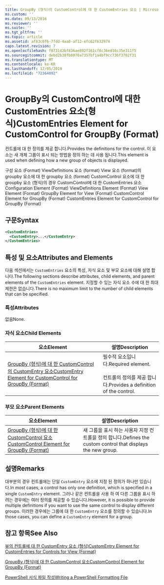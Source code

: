```yaml
---
title: GroupBy (형식)의 CustomControl에 대 한 CustomEntries 요소 | Microsoft Docs
ms.custom: ''
ms.date: 09/13/2016
ms.reviewer: ''
ms.suite: ''
ms.tgt_pltfrm: ''
ms.topic: article
ms.assetid: af83c0f6-7fdd-4aa0-af12-efc62f632974
caps.latest.revision: 7
ms.openlocfilehash: f073142bf836ae892f161cf8c36ed16c35e311f5
ms.sourcegitcommit: debd2b38fb8070a7357bf1a4bf9cc736f3702f31
ms.translationtype: MT
ms.contentlocale: ko-KR
ms.lasthandoff: 12/05/2019
ms.locfileid: "72364092"
---
```

# <a name="customentries-element-for-customcontrol-for-groupby-format"></a><span data-ttu-id="24027-102">GroupBy의 CustomControl에 대한 CustomEntries 요소(형식)</span><span class="sxs-lookup"><span data-stu-id="24027-102">CustomEntries Element for CustomControl for GroupBy (Format)</span></span>

<span data-ttu-id="24027-103">컨트롤에 대 한 정의를 제공 합니다.</span><span class="sxs-lookup"><span data-stu-id="24027-103">Provides the definitions for the control.</span></span> <span data-ttu-id="24027-104">이 요소는 새 개체 그룹이 표시 되는 방법을 정의 하는 데 사용 됩니다.</span><span class="sxs-lookup"><span data-stu-id="24027-104">This element is used when defining how a new group of objects is displayed.</span></span>

<span data-ttu-id="24027-105">구성 요소 (Format) ViewDefinitions 요소 (format) View 요소 (format)의 groupby 요소에 대 한 groupby 요소 (format) CustomControl 요소에 대 한 groupby 요소 (형식)의 경우 CustomControl에 대 한 CustomEntries 요소</span><span class="sxs-lookup"><span data-stu-id="24027-105">Configuration Element (Format) ViewDefinitions Element (Format) View Element (Format) GroupBy Element for View (Format) CustomControl Element for GroupBy (Format) CustomEntries Element for CustomControl for GroupBy (Format)</span></span>

## <a name="syntax"></a><span data-ttu-id="24027-106">구문</span><span class="sxs-lookup"><span data-stu-id="24027-106">Syntax</span></span>

```xml
<CustomEntries>
  <CustomEntry>...</CustomEntry>
</CustomEntries>
```

## <a name="attributes-and-elements"></a><span data-ttu-id="24027-107">특성 및 요소</span><span class="sxs-lookup"><span data-stu-id="24027-107">Attributes and Elements</span></span>

<span data-ttu-id="24027-108">다음 섹션에서는 `CustomEntries` 요소의 특성, 자식 요소 및 부모 요소에 대해 설명 합니다.</span><span class="sxs-lookup"><span data-stu-id="24027-108">The following sections describe attributes, child elements, and parent elements of the `CustomEntries` element.</span></span> <span data-ttu-id="24027-109">지정할 수 있는 자식 요소 수에 대 한 최대 제한은 없습니다.</span><span class="sxs-lookup"><span data-stu-id="24027-109">There is no maximum limit to the number of child elements that can be specified.</span></span>

### <a name="attributes"></a><span data-ttu-id="24027-110">특성</span><span class="sxs-lookup"><span data-stu-id="24027-110">Attributes</span></span>

<span data-ttu-id="24027-111">없음</span><span class="sxs-lookup"><span data-stu-id="24027-111">None.</span></span>

### <a name="child-elements"></a><span data-ttu-id="24027-112">자식 요소</span><span class="sxs-lookup"><span data-stu-id="24027-112">Child Elements</span></span>

|<span data-ttu-id="24027-113">요소</span><span class="sxs-lookup"><span data-stu-id="24027-113">Element</span></span>|<span data-ttu-id="24027-114">설명</span><span class="sxs-lookup"><span data-stu-id="24027-114">Description</span></span>|
|-------------|-----------------|
|[<span data-ttu-id="24027-115">GroupBy (형식)에 대 한 CustomControl의 CustomEntry 요소</span><span class="sxs-lookup"><span data-stu-id="24027-115">CustomEntry Element for CustomControl for GroupBy (Format)</span></span>](./customentry-element-for-customcontrol-for-groupby-format.md)|<span data-ttu-id="24027-116">필수적 요소입니다.</span><span class="sxs-lookup"><span data-stu-id="24027-116">Required element.</span></span><br /><br /> <span data-ttu-id="24027-117">컨트롤의 정의를 제공 합니다.</span><span class="sxs-lookup"><span data-stu-id="24027-117">Provides a definition of the control.</span></span>|

### <a name="parent-elements"></a><span data-ttu-id="24027-118">부모 요소</span><span class="sxs-lookup"><span data-stu-id="24027-118">Parent Elements</span></span>

|<span data-ttu-id="24027-119">요소</span><span class="sxs-lookup"><span data-stu-id="24027-119">Element</span></span>|<span data-ttu-id="24027-120">설명</span><span class="sxs-lookup"><span data-stu-id="24027-120">Description</span></span>|
|-------------|-----------------|
|[<span data-ttu-id="24027-121">GroupBy (형식)에 대 한 CustomControl 요소</span><span class="sxs-lookup"><span data-stu-id="24027-121">CustomControl Element for GroupBy (Format)</span></span>](./customcontrol-element-for-groupby-format.md)|<span data-ttu-id="24027-122">새 그룹을 표시 하는 사용자 지정 컨트롤을 정의 합니다.</span><span class="sxs-lookup"><span data-stu-id="24027-122">Defines the custom control that displays the new group.</span></span>|

## <a name="remarks"></a><span data-ttu-id="24027-123">설명</span><span class="sxs-lookup"><span data-stu-id="24027-123">Remarks</span></span>

<span data-ttu-id="24027-124">대부분의 경우 컨트롤에는 단일 `CustomEntry` 요소에 지정 된 정의가 하나만 있습니다.</span><span class="sxs-lookup"><span data-stu-id="24027-124">In most cases, a control has only one definition, which is specified in a single `CustomEntry` element.</span></span> <span data-ttu-id="24027-125">그러나 같은 컨트롤을 사용 하 여 다른 그룹을 표시 하려는 경우에는 여러 정의를 제공할 수 있습니다.</span><span class="sxs-lookup"><span data-stu-id="24027-125">However, it is possible to provide multiple definitions if you want to use the same control to display different groups.</span></span> <span data-ttu-id="24027-126">이러한 경우에는 그룹에 대 한 `CustomEntry` 요소를 정의할 수 있습니다.</span><span class="sxs-lookup"><span data-stu-id="24027-126">In those cases, you can define a `CustomEntry` element for a group.</span></span>

## <a name="see-also"></a><span data-ttu-id="24027-127">참고 항목</span><span class="sxs-lookup"><span data-stu-id="24027-127">See Also</span></span>

[<span data-ttu-id="24027-128">뷰의 컨트롤에 대 한 CustomEntry 요소 (형식)</span><span class="sxs-lookup"><span data-stu-id="24027-128">CustomEntry Element for CustomEntries for Controls for View (Format)</span></span>](./customentry-element-for-customentries-for-controls-for-view-format.md)

[<span data-ttu-id="24027-129">GroupBy (형식)에 대 한 CustomControl 요소</span><span class="sxs-lookup"><span data-stu-id="24027-129">CustomControl Element for GroupBy (Format)</span></span>](./customcontrol-element-for-groupby-format.md)

[<span data-ttu-id="24027-130">PowerShell 서식 파일 작성</span><span class="sxs-lookup"><span data-stu-id="24027-130">Writing a PowerShell Formatting File</span></span>](./writing-a-powershell-formatting-file.md)
